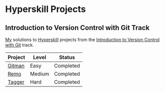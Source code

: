 # Hyperskill Projects

## Introduction to Version Control with Git Track

[My](https://hyperskill.org/profile/7889902) solutions to [Hyperskill](https://hyperskill.org) projects from the [Introduction to Version Control with Git](https://hyperskill.org/tracks/48) track.

| Project               | Level  | Status    |
| --------------------- | ------ | --------- |
| [Gitman](./01_gitman) | Easy   | Completed |
| [Remo](./02_remo)     | Medium | Completed |
| [Tagger](./03_tagger) | Hard   | Completed |
